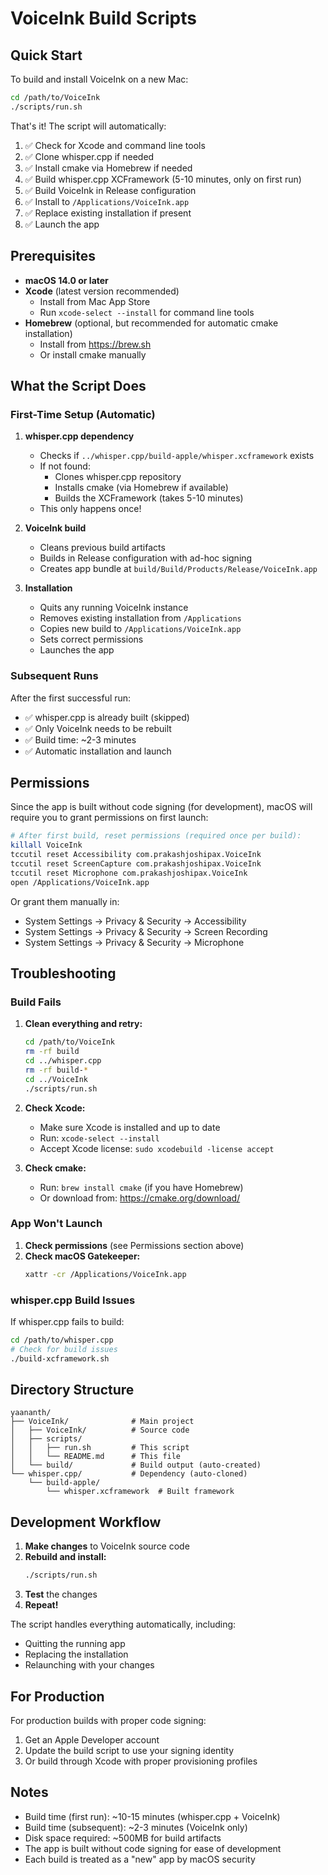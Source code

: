 # VoiceInk Build Scripts

## Quick Start

To build and install VoiceInk on a new Mac:

```bash
cd /path/to/VoiceInk
./scripts/run.sh
```

That's it! The script will automatically:
1. ✅ Check for Xcode and command line tools
2. ✅ Clone whisper.cpp if needed
3. ✅ Install cmake via Homebrew if needed
4. ✅ Build whisper.cpp XCFramework (5-10 minutes, only on first run)
5. ✅ Build VoiceInk in Release configuration
6. ✅ Install to `/Applications/VoiceInk.app`
7. ✅ Replace existing installation if present
8. ✅ Launch the app

## Prerequisites

- **macOS 14.0 or later**
- **Xcode** (latest version recommended)
  - Install from Mac App Store
  - Run `xcode-select --install` for command line tools
- **Homebrew** (optional, but recommended for automatic cmake installation)
  - Install from https://brew.sh
  - Or install cmake manually

## What the Script Does

### First-Time Setup (Automatic)

1. **whisper.cpp dependency**
   - Checks if `../whisper.cpp/build-apple/whisper.xcframework` exists
   - If not found:
     - Clones whisper.cpp repository
     - Installs cmake (via Homebrew if available)
     - Builds the XCFramework (takes 5-10 minutes)
   - This only happens once!

2. **VoiceInk build**
   - Cleans previous build artifacts
   - Builds in Release configuration with ad-hoc signing
   - Creates app bundle at `build/Build/Products/Release/VoiceInk.app`

3. **Installation**
   - Quits any running VoiceInk instance
   - Removes existing installation from `/Applications`
   - Copies new build to `/Applications/VoiceInk.app`
   - Sets correct permissions
   - Launches the app

### Subsequent Runs

After the first successful run:
- ✅ whisper.cpp is already built (skipped)
- ✅ Only VoiceInk needs to be rebuilt
- ✅ Build time: ~2-3 minutes
- ✅ Automatic installation and launch

## Permissions

Since the app is built without code signing (for development), macOS will require you to grant permissions on first launch:

```bash
# After first build, reset permissions (required once per build):
killall VoiceInk
tccutil reset Accessibility com.prakashjoshipax.VoiceInk
tccutil reset ScreenCapture com.prakashjoshipax.VoiceInk
tccutil reset Microphone com.prakashjoshipax.VoiceInk
open /Applications/VoiceInk.app
```

Or grant them manually in:
- System Settings → Privacy & Security → Accessibility
- System Settings → Privacy & Security → Screen Recording
- System Settings → Privacy & Security → Microphone

## Troubleshooting

### Build Fails

1. **Clean everything and retry:**
   ```bash
   cd /path/to/VoiceInk
   rm -rf build
   cd ../whisper.cpp
   rm -rf build-*
   cd ../VoiceInk
   ./scripts/run.sh
   ```

2. **Check Xcode:**
   - Make sure Xcode is installed and up to date
   - Run: `xcode-select --install`
   - Accept Xcode license: `sudo xcodebuild -license accept`

3. **Check cmake:**
   - Run: `brew install cmake` (if you have Homebrew)
   - Or download from: https://cmake.org/download/

### App Won't Launch

1. **Check permissions** (see Permissions section above)
2. **Check macOS Gatekeeper:**
   ```bash
   xattr -cr /Applications/VoiceInk.app
   ```

### whisper.cpp Build Issues

If whisper.cpp fails to build:
```bash
cd /path/to/whisper.cpp
# Check for build issues
./build-xcframework.sh
```

## Directory Structure

```
yaananth/
├── VoiceInk/              # Main project
│   ├── VoiceInk/          # Source code
│   ├── scripts/
│   │   ├── run.sh         # This script
│   │   └── README.md      # This file
│   └── build/             # Build output (auto-created)
└── whisper.cpp/           # Dependency (auto-cloned)
    └── build-apple/
        └── whisper.xcframework  # Built framework
```

## Development Workflow

1. **Make changes** to VoiceInk source code
2. **Rebuild and install:**
   ```bash
   ./scripts/run.sh
   ```
3. **Test** the changes
4. **Repeat!**

The script handles everything automatically, including:
- Quitting the running app
- Replacing the installation
- Relaunching with your changes

## For Production

For production builds with proper code signing:
1. Get an Apple Developer account
2. Update the build script to use your signing identity
3. Or build through Xcode with proper provisioning profiles

## Notes

- Build time (first run): ~10-15 minutes (whisper.cpp + VoiceInk)
- Build time (subsequent): ~2-3 minutes (VoiceInk only)
- Disk space required: ~500MB for build artifacts
- The app is built without code signing for ease of development
- Each build is treated as a "new" app by macOS security

